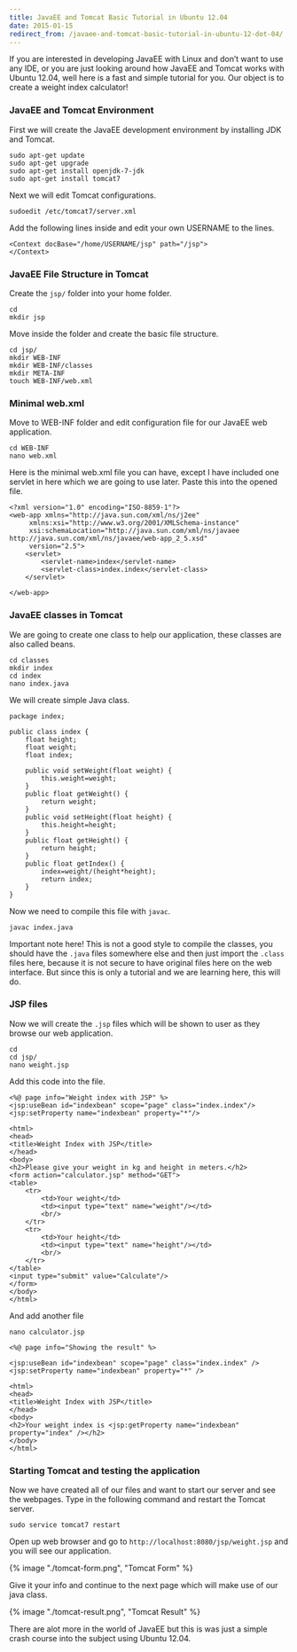 ```yaml
---
title: JavaEE and Tomcat Basic Tutorial in Ubuntu 12.04
date: 2015-01-15
redirect_from: /javaee-and-tomcat-basic-tutorial-in-ubuntu-12-dot-04/
---
```


If you are interested in developing JavaEE with Linux and don’t want to use any IDE, or you are just looking around how JavaEE and Tomcat works with Ubuntu 12.04, well here is a fast and simple tutorial for you. Our object is to create a weight index calculator!  

### JavaEE and Tomcat Environment

First we will create the JavaEE development environment by installing JDK and Tomcat.

```
sudo apt-get update
sudo apt-get upgrade
sudo apt-get install openjdk-7-jdk
sudo apt-get install tomcat7
```

Next we will edit Tomcat configurations.

```
sudoedit /etc/tomcat7/server.xml
```

Add the following lines inside and edit your own USERNAME to the lines.

```
<Context docBase="/home/USERNAME/jsp" path="/jsp">
</Context>
```

### JavaEE File Structure in Tomcat

Create the `jsp/` folder into your home folder.

```
cd
mkdir jsp
```

Move inside the folder and create the basic file structure.

```
cd jsp/
mkdir WEB-INF
mkdir WEB-INF/classes
mkdir META-INF
touch WEB-INF/web.xml
```

### Minimal web.xml

Move to WEB-INF folder and edit configuration file for our JavaEE web application.

```
cd WEB-INF
nano web.xml
```

Here is the minimal web.xml file you can have, except I have included one servlet in here which we are going to use later. Paste this into the opened file.

```
<?xml version="1.0" encoding="ISO-8859-1"?>
<web-app xmlns="http://java.sun.com/xml/ns/j2ee"
     xmlns:xsi="http://www.w3.org/2001/XMLSchema-instance"
     xsi:schemaLocation="http://java.sun.com/xml/ns/javaee http://java.sun.com/xml/ns/javaee/web-app_2_5.xsd"
     version="2.5">
	<servlet>
		<servlet-name>index</servlet-name>
		<servlet-class>index.index</servlet-class>
	</servlet>
 
</web-app>
```

### JavaEE classes in Tomcat

We are going to create one class to help our application, these classes are also called beans.

```
cd classes
mkdir index
cd index
nano index.java
```

We will create simple Java class.

```
package index;
 
public class index {
	float height;
	float weight;
	float index;
 
	public void setWeight(float weight) {
		this.weight=weight;
	}
	public float getWeight() {
		return weight;
	}
	public void setHeight(float height) {
		this.height=height;
	}
	public float getHeight() {
		return height;
	}
	public float getIndex() {
		index=weight/(height*height);
		return index;
	}
}
```

Now we need to compile this file with `javac`.

```
javac index.java
```

Important note here! This is not a good style to compile the classes, you should have the `.java` files somewhere else and then just import the `.class` files here, because it is not secure to have original files here on the web interface. But since this is only a tutorial and we are learning here, this will do.

### JSP files

Now we will create the `.jsp` files which will be shown to user as they browse our web application.

```
cd
cd jsp/
nano weight.jsp
```

Add this code into the file.

```
<%@ page info="Weight index with JSP" %>
<jsp:useBean id="indexbean" scope="page" class="index.index"/>
<jsp:setProperty name="indexbean" property="*"/>
 
<html>
<head>
<title>Weight Index with JSP</title>
</head>
<body>
<h2>Please give your weight in kg and height in meters.</h2>
<form action="calculator.jsp" method="GET">
<table>
	<tr>
		<td>Your weight</td>
		<td><input type="text" name="weight"/></td>
		<br/>
	</tr>
	<tr>
		<td>Your height</td>
		<td><input type="text" name="height"/></td>
		<br/>
	</tr>
</table>
<input type="submit" value="Calculate"/>
</form>
</body>
</html>
```

And add another file

```
nano calculator.jsp
```

```
<%@ page info="Showing the result" %>
 
<jsp:useBean id="indexbean" scope="page" class="index.index" />
<jsp:setProperty name="indexbean" property="*" />
 
<html>
<head>
<title>Weight Index with JSP</title>
</head>
<body>
<h2>Your weight index is <jsp:getProperty name="indexbean" property="index" /></h2>
</body>
</html>
```

### Starting Tomcat and testing the application

Now we have created all of our files and want to start our server and see the webpages. Type in the following command and restart the Tomcat server.

```
sudo service tomcat7 restart
```

Open up web browser and go to `http://localhost:8080/jsp/weight.jsp` and you will see our application.  

{% image "./tomcat-form.png", "Tomcat Form" %}

Give it your info and continue to the next page which will make use of our java class.

{% image "./tomcat-result.png", "Tomcat Result" %}

There are alot more in the world of JavaEE but this is was just a simple crash course into the subject using Ubuntu 12.04.